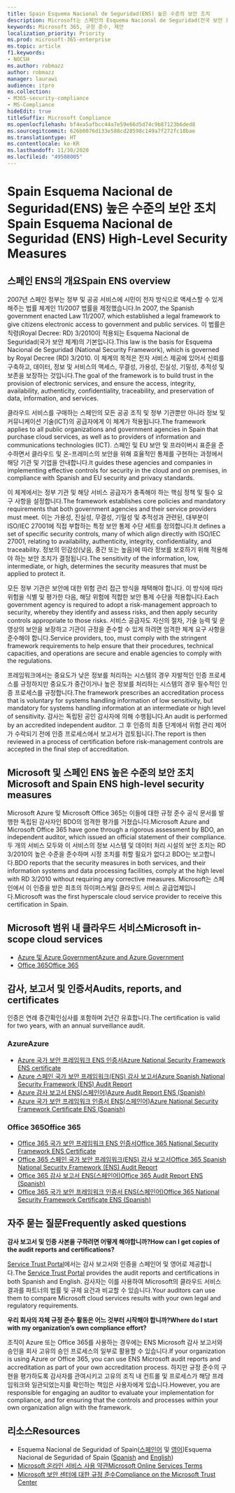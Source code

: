 ```yaml
---
title: Spain Esquema Nacional de Seguridad(ENS) 높은 수준의 보안 조치
description: Microsoft는 스페인의 Esquema Nacional de Seguridad(전국 보안 프레임워크) 인증을 받았습니다.
keywords: Microsoft 365, 규정 준수, 제안
localization_priority: Priority
ms.prod: microsoft-365-enterprise
ms.topic: article
f1.keywords:
- NOCSH
ms.author: robmazz
author: robmazz
manager: laurawi
audience: itpro
ms.collection:
- M365-security-compliance
- MS-Compliance
hideEdit: true
titleSuffix: Microsoft Compliance
ms.openlocfilehash: bf4ea5afbcc44a7e59e66d5d74c9b87123b6ded8
ms.sourcegitcommit: 626b0076d133e588cd28598c149a7f272fc18bae
ms.translationtype: HT
ms.contentlocale: ko-KR
ms.lasthandoff: 11/30/2020
ms.locfileid: "49508005"
---
```

# <a name="spain-esquema-nacional-de-seguridad-ens-high-level-security-measures"></a><span data-ttu-id="45405-104">Spain Esquema Nacional de Seguridad(ENS) 높은 수준의 보안 조치</span><span class="sxs-lookup"><span data-stu-id="45405-104">Spain Esquema Nacional de Seguridad (ENS) High-Level Security Measures</span></span>

## <a name="spain-ens-overview"></a><span data-ttu-id="45405-105">스페인 ENS의 개요</span><span class="sxs-lookup"><span data-stu-id="45405-105">Spain ENS overview</span></span>

<span data-ttu-id="45405-106">2007년 스페인 정부는 정부 및 공공 서비스에 시민이 전자 방식으로 액세스할 수 있게 해주는 법률 체계인 11/2007 법률을 제정했습니다.</span><span class="sxs-lookup"><span data-stu-id="45405-106">In 2007, the Spanish government enacted Law 11/2007, which established a legal framework to give citizens electronic access to government and public services.</span></span> <span data-ttu-id="45405-107">이 법률은 칙령(Royal Decree: RD) 3/2010이 적용되는 Esquema Nacional de Seguridad(국가 보안 체계)의 기본입니다.</span><span class="sxs-lookup"><span data-stu-id="45405-107">This law is the basis for Esquema Nacional de Seguridad (National Security Framework), which is governed by Royal Decree (RD) 3/2010.</span></span> <span data-ttu-id="45405-108">이 체계의 목적은 전자 서비스 제공에 있어서 신뢰를 구축하고, 데이터, 정보 및 서비스의 액세스, 무결성, 가용성, 진실성, 기밀성, 추적성 및 보존을 보장하는 것입니다.</span><span class="sxs-lookup"><span data-stu-id="45405-108">The goal of the framework is to build trust in the provision of electronic services, and ensure the access, integrity, availability, authenticity, confidentiality, traceability, and preservation of data, information, and services.</span></span>

<span data-ttu-id="45405-109">클라우드 서비스를 구매하는 스페인의 모든 공공 조직 및 정부 기관뿐만 아니라 정보 및 커뮤니케이션 기술(ICT)의 공급자에게 이 체계가 적용됩니다.</span><span class="sxs-lookup"><span data-stu-id="45405-109">The framework applies to all public organizations and government agencies in Spain that purchase cloud services, as well as to providers of information and communications technologies (ICT).</span></span> <span data-ttu-id="45405-110">스페인 및 EU 보안 및 프라이버시 표준을 준수하면서 클라우드 및 온-프레미스의 보안을 위해 효율적인 통제를 구현하는 과정에서 해당 기관 및 기업을 안내합니다.</span><span class="sxs-lookup"><span data-stu-id="45405-110">It guides these agencies and companies in implementing effective controls for security in the cloud and on premises, in compliance with Spanish and EU security and privacy standards.</span></span>

<span data-ttu-id="45405-111">이 체계에서는 정부 기관 및 해당 서비스 공급자가 충족해야 하는 핵심 정책 및 필수 요구 사항을 설정합니다.</span><span class="sxs-lookup"><span data-stu-id="45405-111">The framework establishes core policies and mandatory requirements that both government agencies and their service providers must meet.</span></span> <span data-ttu-id="45405-112">이는 가용성, 진실성, 무결성, 기밀성 및 추적성과 관련된, 대부분이 ISO/IEC 27001에 직접 부합하는 특정 보안 통제 수단 세트를 정의합니다.</span><span class="sxs-lookup"><span data-stu-id="45405-112">It defines a set of specific security controls, many of which align directly with ISO/IEC 27001, relating to availability, authenticity, integrity, confidentiality, and traceability.</span></span> <span data-ttu-id="45405-113">정보의 민감성(낮음, 중간 또는 높음)에 따라 정보를 보호하기 위해 적용해야 하는 보안 조치가 결정됩니다.</span><span class="sxs-lookup"><span data-stu-id="45405-113">The sensitivity of the information, low, intermediate, or high, determines the security measures that must be applied to protect it.</span></span>

<span data-ttu-id="45405-114">모든 정부 기관은 보안에 대한 위험 관리 접근 방식을 채택해야 합니다. 이 방식에 따라 위험을 식별 및 평가한 다음, 해당 위험에 적합한 보안 통제 수단을 적용합니다.</span><span class="sxs-lookup"><span data-stu-id="45405-114">Each government agency is required to adopt a risk-management approach to security, whereby they identify and assess risks, and then apply security controls appropriate to those risks.</span></span> <span data-ttu-id="45405-115">서비스 공급자도 자신의 절차, 기술 능력 및 운영상의 보안을 보장하고 기관이 규정을 준수할 수 있게 하려면 엄격한 체계 요구 사항을 준수해야 합니다.</span><span class="sxs-lookup"><span data-stu-id="45405-115">Service providers, too, must comply with the stringent framework requirements to help ensure that their procedures, technical capacities, and operations are secure and enable agencies to comply with the regulations.</span></span>

<span data-ttu-id="45405-116">프레임워크에서는 중요도가 낮은 정보를 처리하는 시스템의 경우 자발적인 인증 프로세스를 규정하지만 중요도가 중간이거나 높은 정보를 처리하는 시스템의 경우 필수적인 인증 프로세스를 규정합니다.</span><span class="sxs-lookup"><span data-stu-id="45405-116">The framework prescribes an accreditation process that is voluntary for systems handling information of low sensitivity, but mandatory for systems handling information at an intermediate or high level of sensitivity.</span></span> <span data-ttu-id="45405-117">감사는 독립된 공인 감사자에 의해 수행됩니다.</span><span class="sxs-lookup"><span data-stu-id="45405-117">An audit is performed by an accredited independent auditor.</span></span> <span data-ttu-id="45405-118">그 후 인증의 최종 단계에서 위험 관리 제어가 수락되기 전에 인증 프로세스에서 보고서가 검토됩니다.</span><span class="sxs-lookup"><span data-stu-id="45405-118">The report is then reviewed in a process of certification before risk-management controls are accepted in the final step of accreditation.</span></span>

## <a name="microsoft-and-spain-ens-high-level-security-measures"></a><span data-ttu-id="45405-119">Microsoft 및 스페인 ENS 높은 수준의 보안 조치</span><span class="sxs-lookup"><span data-stu-id="45405-119">Microsoft and Spain ENS high-level security measures</span></span>

<span data-ttu-id="45405-120">Microsoft Azure 및 Microsoft Office 365는 이들에 대한 규정 준수 공식 문서를 발행한 독립된 감사자인 BDO의 엄격한 평가를 거쳤습니다.</span><span class="sxs-lookup"><span data-stu-id="45405-120">Microsoft Azure and Microsoft Office 365 have gone through a rigorous assessment by BDO, an independent auditor, which issued an official statement of their compliance.</span></span> <span data-ttu-id="45405-121">두 개의 서비스 모두와 이 서비스의 정보 시스템 및 데이터 처리 시설의 보안 조치는 RD 3/2010의 높은 수준을 준수하며 시정 조치를 취할 필요가 없다고 BDO는 보고합니다.</span><span class="sxs-lookup"><span data-stu-id="45405-121">BDO reports that the security measures in both services, and their information systems and data processing facilities, comply at the high level with RD 3/2010 without requiring any corrective measures.</span></span> <span data-ttu-id="45405-122">Microsoft는 스페인에서 이 인증을 받은 최초의 하이퍼스케일 클라우드 서비스 공급업체입니다.</span><span class="sxs-lookup"><span data-stu-id="45405-122">Microsoft was the first hyperscale cloud service provider to receive this certification in Spain.</span></span>

## <a name="microsoft-in-scope-cloud-services"></a><span data-ttu-id="45405-123">Microsoft 범위 내 클라우드 서비스</span><span class="sxs-lookup"><span data-stu-id="45405-123">Microsoft in-scope cloud services</span></span>

- [<span data-ttu-id="45405-124">Azure 및 Azure Government</span><span class="sxs-lookup"><span data-stu-id="45405-124">Azure and Azure Government</span></span>](https://aka.ms/AzureCompliance)
- [<span data-ttu-id="45405-125">Office 365</span><span class="sxs-lookup"><span data-stu-id="45405-125">Office 365</span></span>](https://go.microsoft.com/fwlink/p/?LinkID=2077751)

## <a name="audits-reports-and-certificates"></a><span data-ttu-id="45405-126">감사, 보고서 및 인증서</span><span class="sxs-lookup"><span data-stu-id="45405-126">Audits, reports, and certificates</span></span>

<span data-ttu-id="45405-127">인증은 연례 중간확인심사를 포함하며 2년간 유효합니다.</span><span class="sxs-lookup"><span data-stu-id="45405-127">The certification is valid for two years, with an annual surveillance audit.</span></span>

### <a name="azure"></a><span data-ttu-id="45405-128">Azure</span><span class="sxs-lookup"><span data-stu-id="45405-128">Azure</span></span>

- [<span data-ttu-id="45405-129">Azure 국가 보안 프레임워크 ENS 인증서</span><span class="sxs-lookup"><span data-stu-id="45405-129">Azure National Security Framework ENS certificate</span></span>](https://aka.ms/AzureNationalSecurityFrameworkENSCertificate)
- [<span data-ttu-id="45405-130">Azure 스페인 국가 보안 프레임워크(ENS) 감사 보고서</span><span class="sxs-lookup"><span data-stu-id="45405-130">Azure Spanish National Security Framework (ENS) Audit Report</span></span>](https://aka.ms/AzureNationalSecurityFrameworkAuditReport)
- [<span data-ttu-id="45405-131">Azure 감사 보고서 ENS(스페인어)</span><span class="sxs-lookup"><span data-stu-id="45405-131">Azure Audit Report ENS (Spanish)</span></span>](https://aka.ms/AzureInformeAuditoriaENS)
- [<span data-ttu-id="45405-132">Azure 국가 보안 프레임워크 인증서 ENS(스페인어)</span><span class="sxs-lookup"><span data-stu-id="45405-132">Azure National Security Framework Certificate ENS (Spanish)</span></span>](https://aka.ms/AzureNationalSecurityFrameworkCertificadoENS)

### <a name="office-365"></a><span data-ttu-id="45405-133">Office 365</span><span class="sxs-lookup"><span data-stu-id="45405-133">Office 365</span></span>

- [<span data-ttu-id="45405-134">Office 365 국가 보안 프레임워크 ENS 인증서</span><span class="sxs-lookup"><span data-stu-id="45405-134">Office 365 National Security Framework ENS Certificate</span></span>](https://aka.ms/Office365NationalSecurityFrameworkENSCertificate)
- [<span data-ttu-id="45405-135">Office 365 스페인 국가 보안 프레임워크(ENS) 감사 보고서</span><span class="sxs-lookup"><span data-stu-id="45405-135">Office 365 Spanish National Security Framework (ENS) Audit Report</span></span>](https://aka.ms/Office365NationalSecurityFrameworkAuditReport)
- [<span data-ttu-id="45405-136">Office 365 감사 보고서 ENS(스페인어)</span><span class="sxs-lookup"><span data-stu-id="45405-136">Office 365 Audit Report ENS (Spanish)</span></span>](https://aka.ms/Office365InformeAuditoriaENS)
- [<span data-ttu-id="45405-137">Office 365 국가 보안 프레임워크 인증서 ENS(스페인어)</span><span class="sxs-lookup"><span data-stu-id="45405-137">Office 365 National Security Framework Certificate ENS (Spanish)</span></span>](https://aka.ms/Office365NationalSecurityFrameworkCertificadoENS)

## <a name="frequently-asked-questions"></a><span data-ttu-id="45405-138">자주 묻는 질문</span><span class="sxs-lookup"><span data-stu-id="45405-138">Frequently asked questions</span></span>

<span data-ttu-id="45405-139">**감사 보고서 및 인증 사본을 구하려면 어떻게 해야합니까?**</span><span class="sxs-lookup"><span data-stu-id="45405-139">**How can I get copies of the audit reports and certifications?**</span></span>

<span data-ttu-id="45405-140">[Service Trust Portal](https://aka.ms/stphelp)에서는 감사 보고서와 인증을 스페인어 및 영어로 제공합니다.</span><span class="sxs-lookup"><span data-stu-id="45405-140">The [Service Trust Portal](https://aka.ms/stphelp) provides the audit reports and certifications in both Spanish and English.</span></span> <span data-ttu-id="45405-141">감사자는 이를 사용하여 Microsoft의 클라우드 서비스 결과를 파트너의 법률 및 규제 요건과 비교할 수 있습니다.</span><span class="sxs-lookup"><span data-stu-id="45405-141">Your auditors can use them to compare Microsoft cloud services results with your own legal and regulatory requirements.</span></span>

<span data-ttu-id="45405-142">**우리 회사의 자체 규정 준수 활동은 어느 것부터 시작해야 합니까?**</span><span class="sxs-lookup"><span data-stu-id="45405-142">**Where do I start with my organization’s own compliance effort?**</span></span>

<span data-ttu-id="45405-143">조직이 Azure 또는 Office 365를 사용하는 경우에는 ENS Microsoft 감사 보고서와 승인을 회사 고유의 승인 프로세스의 일부로 활용할 수 있습니다.</span><span class="sxs-lookup"><span data-stu-id="45405-143">If your organization is using Azure or Office 365, you can use ENS Microsoft audit reports and accreditation as part of your own accreditation process.</span></span> <span data-ttu-id="45405-144">하지만 규정 준수의 구현을 평가하도록 감사자를 관여시키고 고유의 조직 내 컨트롤 및 프로세스가 해당 프레임워크와 일관되었는지를 확인하는 책임은 사용자에게 있습니다.</span><span class="sxs-lookup"><span data-stu-id="45405-144">However, you are responsible for engaging an auditor to evaluate your implementation for compliance, and for ensuring that the controls and processes within your own organization align with the framework.</span></span>

## <a name="resources"></a><span data-ttu-id="45405-145">리소스</span><span class="sxs-lookup"><span data-stu-id="45405-145">Resources</span></span>

- <span data-ttu-id="45405-146">Esquema Nacional de Seguridad of Spain([스페인어](https://administracionelectronica.gob.es/pae_Home/pae_Estrategias/pae_Seguridad_Inicio/pae_Esquema_Nacional_de_Seguridad.html?idioma=sp#.Vwxp82mcGM8) 및 [영어](https://administracionelectronica.gob.es/pae_Home/pae_Estrategias/pae_Seguridad_Inicio/pae_Esquema_Nacional_de_Seguridad.html?idioma=en#.VwvcgmmcGM9))</span><span class="sxs-lookup"><span data-stu-id="45405-146">Esquema Nacional de Seguridad of Spain ([Spanish](https://administracionelectronica.gob.es/pae_Home/pae_Estrategias/pae_Seguridad_Inicio/pae_Esquema_Nacional_de_Seguridad.html?idioma=sp#.Vwxp82mcGM8) and [English](https://administracionelectronica.gob.es/pae_Home/pae_Estrategias/pae_Seguridad_Inicio/pae_Esquema_Nacional_de_Seguridad.html?idioma=en#.VwvcgmmcGM9))</span></span>
- [<span data-ttu-id="45405-147">Microsoft 온라인 서비스 사용 약관</span><span class="sxs-lookup"><span data-stu-id="45405-147">Microsoft Online Services Terms</span></span>](https://aka.ms/Online-Services-Terms)
- [<span data-ttu-id="45405-148">Microsoft 보안 센터에 대한 규정 준수</span><span class="sxs-lookup"><span data-stu-id="45405-148">Compliance on the Microsoft Trust Center</span></span>](https://www.microsoft.com/trust-center/compliance/compliance-overview)
